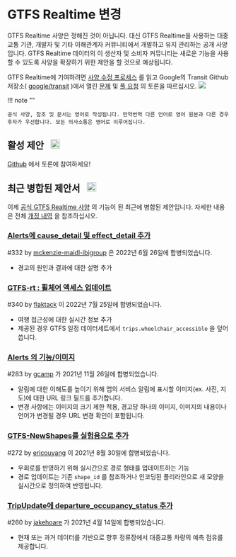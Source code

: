 # GTFS Realtime 변경

GTFS Realtime 사양은 정해진 것이 아닙니다. 대신 GTFS Realtime을 사용하는 대중교통 기관, 개발자 및 기타 이해관계자 커뮤니티에서 개발하고 유지 관리하는 공개 사양입니다. GTFS Realtime 데이터의 이 생산자 및 소비자 커뮤니티는 새로운 기능을 사용할 수 있도록 사양을 확장하기 위한 제안을 할 것으로 예상됩니다.

GTFS Realtime에 기여하려면 [사양 수정 프로세스](../process) 를 읽고 Google의 Transit Github 저장소( [google/transit](https://github.com/google/transit) )에서 열린 [문제](https://github.com/google/transit/issues) 및 [풀 요청](https://github.com/google/transit/pulls) 의 토론을 따르십시오. ![](../../assets/mark-github.svg)

!!! note ""

    공식 사양, 참조 및 문서는 영어로 작성됩니다. 만약번역 다른 언어로 영어 원본과 다른 경우 후자가 우선합니다. 모든 의사소통은 영어로 이루어집니다.

<!-- <br><div class="landing-page">
    <a class="button" href="../process">사양 수정 프로세스</a><a class="button" href="../guiding-principles">지침 원칙</a><a class="button" href="../revision-history">개정 내역</a><a class="button" href="../extensions">실시간 확장</a>
</div> -->

## 활성 제안 &ensp;<img src="../../assets/pr-active.svg" style="height:1em;"/>

<!-- 새로운 기능에 대한 적극적인 제안GTFS Realtime .  -->

[Github](https://github.com/google/transit/pulls) 에서 토론에 참여하세요!

<!-- <div class="row">
    <div class="active-container">
        <h3 class="title"><a class="no-icon" href="https://github.com/google/transit/pull/332" target="_blank">추가하다cause_detail 그리고effect_detail 알림으로</a></h3>
        <p class="maintainer">#332가 2022년 5월 31일에 열었습니다. <a class="no-icon" href="https://github.com/mckenzie-maidl-ibigroup" target="_blank">mckenzie-maidl-ibigroup</a></p>
    </div>
</div>
<div class="row"></div> -->

<!-- <div class="row no-active">
    <div class="no-active-container">
        <h3 class="title">현재 활성화된 제안이 없습니다.GTFS Realtime .</h3>
        <p class="prompt">제안이 있으십니까? &ensp;➜&ensp; 열기 <a href="https://github.com/google/transit/pulls" target="_blank">풀 리퀘스트</a>.</p>
    </div>
</div>
<div class="row"></div> -->

## 최근 병합된 제안서 &ensp;<img src="../../assets/pr-merged.svg" style="height:1em;"/>

이제 [공식 GTFS Realtime 사양](../reference) 의 기능이 된 최근에 병합된 제안입니다. 자세한 내용은 전체 [개정 내역](../process#revision-history) 을 참조하십시오.

<div class="row"><div class="leftcontainer"><h3 class="title"> <a href="https://github.com/google/transit/pull/332" class="no-icon" target="_blank">Alerts에 cause_detail 및 effect_detail 추가</a></h3><p class="maintainer"> #332 by <a href="https://github.com/mckenzie-maidl-ibigroup" class="no-icon" target="_blank">mckenzie-maidl-ibigroup</a> 은 2022년 6월 26일에 합병되었습니다.</p></div><div class="featurelist"><ul><li> 경고의 원인과 결과에 대한 설명 추가 </li></ul></div></div>

<div class="row"><div class="leftcontainer"><h3 class="title"> <a href="https://github.com/google/transit/pull/340" class="no-icon" target="_blank">GTFS-rt : 휠체어 액세스 업데이트</a></h3><p class="maintainer"> #340 by <a href="https://github.com/flaktack" class="no-icon" target="_blank">flaktack</a> 이 2022년 7월 25일에 합병되었습니다.</p></div><div class="featurelist"><ul><li> 여행 접근성에 대한 실시간 정보 추가</li><li> 제공된 경우 GTFS 일정 데이터세트에서 <code>trips.wheelchair_accessible</code> 을 덮어씁니다. </li></ul></div></div>

<div class="row"><div class="leftcontainer"><h3 class="title"> <a href="https://github.com/google/transit/pull/283" class="no-icon" target="_blank">Alerts 의 기능/이미지</a></h3><p class="maintainer"> #283 by <a href="https://github.com/gcamp" class="no-icon" target="_blank">gcamp</a> 가 2021년 11월 26일에 합병되었습니다.</p></div><div class="featurelist"><ul><li> 알림에 대한 이해도를 높이기 위해 앱의 서비스 알림에 표시할 이미지(ex. 사진, 지도)에 대한 URL 링크 필드를 추가합니다.</li><li> 변경 사항에는 이미지의 크기 제한 적용, 경고당 하나의 이미지, 이미지의 내용이나 언어가 변경될 경우 URL 변경 확인이 포함됩니다. </li></ul></div></div>

<div class="row"><div class="leftcontainer"><h3 class="title"> <a href="https://github.com/google/transit/pull/272" class="no-icon" target="_blank">GTFS-NewShapes를 실험용으로 추가</a></h3><p class="maintainer"> #272 by <a href="https://github.com/ericouyang" class="no-icon" target="_blank">ericouyang</a> 이 2021년 8월 30일에 합병되었습니다.</p></div><div class="featurelist"><ul><li> 우회로를 반영하기 위해 실시간으로 경로 형태를 업데이트하는 기능</li><li> 경로 업데이트는 기존 <code>shape_id</code> 를 참조하거나 인코딩된 폴리라인으로 새 모양을 실시간으로 정의하여 반영됩니다. </li></ul></div></div>

<div class="row"><div class="leftcontainer"><h3 class="title"> <a href="https://github.com/google/transit/pull/260" class="no-icon" target="_blank">TripUpdate에 departure_occupancy_status 추가</a></h3><p class="maintainer"> #260 by <a href="https://github.com/jakehoare" class="no-icon" target="_blank">jakehoare</a> 가 2021년 4월 14일에 합병되었습니다.</p></div><div class="featurelist"><ul><li> 현재 또는 과거 데이터를 기반으로 향후 정류장에서 대중교통 차량의 예측 점유를 제공합니다.</li></ul></div></div>

<div class="row"/>
